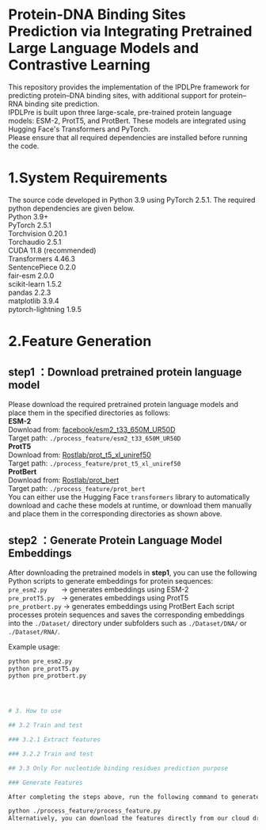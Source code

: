 # Protein-DNA Binding Sites Prediction via Integrating Pretrained Large Language Models and Contrastive Learning
This repository provides the implementation of the IPDLPre framework for predicting protein–DNA binding sites, with additional support for protein–RNA binding site prediction.  
IPDLPre is built upon three large-scale, pre-trained protein language models: ESM-2, ProtT5, and ProtBert. These models are integrated using Hugging Face's Transformers and PyTorch.  
Please ensure that all required dependencies are installed before running the code.   

# 1.System Requirements  
The source code developed in Python 3.9 using PyTorch 2.5.1. The required python dependencies are given below.  
Python 3.9+  
PyTorch 2.5.1  
Torchvision 0.20.1  
Torchaudio 2.5.1  
CUDA 11.8 (recommended)  
Transformers 4.46.3  
SentencePiece 0.2.0  
fair-esm 2.0.0  
scikit-learn 1.5.2  
pandas 2.2.3  
matplotlib 3.9.4  
pytorch-lightning 1.9.5  

# 2.Feature Generation  
## step1 ：Download pretrained protein language model  
Please download the required pretrained protein language models and place them in the specified directories as follows:  
**ESM-2**  
Download from: [facebook/esm2_t33_650M_UR50D](https://huggingface.co/facebook/esm2_t33_650M_UR50D)  
Target path: `./process_feature/esm2_t33_650M_UR50D`  
**ProtT5**  
Download from: [Rostlab/prot_t5_xl_uniref50](https://huggingface.co/Rostlab/prot_t5_xl_uniref50)   
Target path: `./process_feature/prot_t5_xl_uniref50`  
**ProtBert**  
Download from: [Rostlab/prot_bert](https://huggingface.co/Rostlab/prot_bert)   
Target path: `./process_feature/prot_bert`  
You can either use the Hugging Face `transformers` library to automatically download and cache these models at runtime, or download them manually and place them in the corresponding directories as shown above.

## step2 ：Generate Protein Language Model Embeddings  
After downloading the pretrained models in **step1**, you can use the following Python scripts to generate embeddings for protein sequences:
`pre_esm2.py`  → generates embeddings using ESM-2  
`pre_protT5.py` → generates embeddings using ProtT5  
`pre_protbert.py` → generates embeddings using ProtBert
Each script processes protein sequences and saves the corresponding embeddings into the `./Dataset/` directory under subfolders such as `./Dataset/DNA/` or `./Dataset/RNA/`.

Example usage:
```bash
python pre_esm2.py
python pre_protT5.py
python pre_protbert.py




# 3. How to use

## 3.2 Train and test

### 3.2.1 Extract features

### 3.2.2 Train and test

## 3.3 Only For nucleotide binding residues prediction purpose

### Generate Features

After completing the steps above, run the following command to generate features and save them in the ./feature directory:

python ./process_feature/process_feature.py
Alternatively, you can download the features directly from our cloud drive: Google Drive Link.
